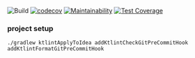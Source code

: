 ![Build](https://github.com/puni-tw/kotlin-common/workflows/Build%20master%20branch/badge.svg)
[![codecov](https://codecov.io/gh/puni-tw/kotlin-common/branch/master/graph/badge.svg)](https://codecov.io/gh/puni-tw/kotlin-common)
[![Maintainability](https://api.codeclimate.com/v1/badges/df4b905336275ade5489/maintainability)](https://codeclimate.com/github/puni-tw/kotlin-common/maintainability)
[![Test Coverage](https://api.codeclimate.com/v1/badges/df4b905336275ade5489/test_coverage)](https://codeclimate.com/github/puni-tw/kotlin-common/test_coverage)

### project setup

```
./gradlew ktlintApplyToIdea addKtlintCheckGitPreCommitHook addKtlintFormatGitPreCommitHook
```
